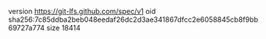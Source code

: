 version https://git-lfs.github.com/spec/v1
oid sha256:7c85ddba2beb048eedaf26dc2d3ae341867dfcc2e6058845cb8f9bb69727a774
size 18414
